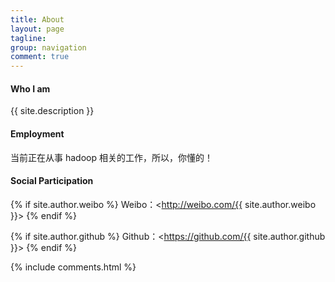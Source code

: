 ```yaml
---
title: About
layout: page
tagline:
group: navigation
comment: true
---
```


#### Who I am

{{ site.description }}

#### Employment

当前正在从事 hadoop 相关的工作，所以，你懂的！

#### Social Participation

{% if site.author.weibo %}
Weibo：<http://weibo.com/{{ site.author.weibo }}>
{% endif %}

{% if site.author.github %}
Github：<https://github.com/{{ site.author.github }}>
{% endif %}


{% include comments.html %}
